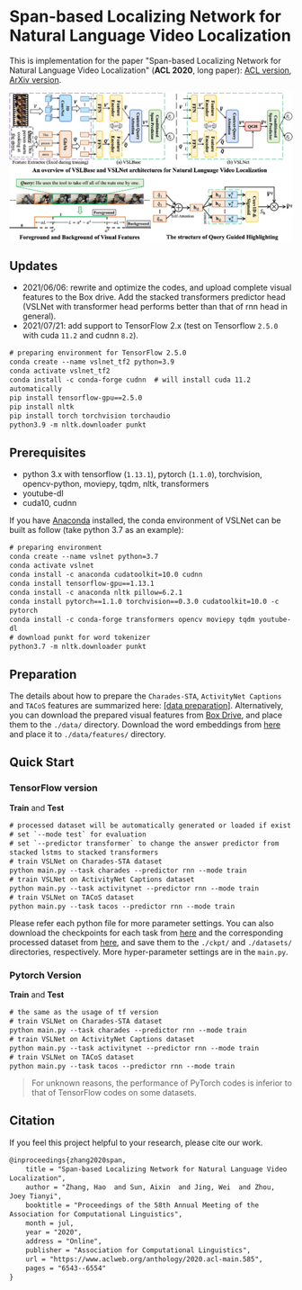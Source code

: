 # Span-based Localizing Network for Natural Language Video Localization

This is implementation for the paper "Span-based Localizing Network for Natural Language Video 
Localization" (**ACL 2020**, long paper): [ACL version](https://www.aclweb.org/anthology/2020.acl-main.585.pdf), 
[ArXiv version](https://arxiv.org/abs/2004.13931).

![overview](/figures/overview.jpg)

## Updates
- 2021/06/06: rewrite and optimize the codes, and upload complete visual features to the Box drive. Add the stacked
transformers predictor head (VSLNet with transformer head performs better than that of rnn head in general).
- 2021/07/21: add support to TensorFlow 2.x (test on Tensorflow `2.5.0` with cuda `11.2` and cudnn `8.2`).
```shell
# preparing environment for TensorFlow 2.5.0
conda create --name vslnet_tf2 python=3.9
conda activate vslnet_tf2
conda install -c conda-forge cudnn  # will install cuda 11.2 automatically
pip install tensorflow-gpu==2.5.0
pip install nltk
pip install torch torchvision torchaudio
python3.9 -m nltk.downloader punkt
```

## Prerequisites
- python 3.x with tensorflow (`1.13.1`), pytorch (`1.1.0`), torchvision, opencv-python, moviepy, tqdm, nltk, 
  transformers
- youtube-dl
- cuda10, cudnn

If you have [Anaconda](https://www.anaconda.com/distribution/) installed, the conda environment of VSLNet can be built 
as follow (take python 3.7 as an example):
```shell script
# preparing environment
conda create --name vslnet python=3.7
conda activate vslnet
conda install -c anaconda cudatoolkit=10.0 cudnn
conda install tensorflow-gpu==1.13.1
conda install -c anaconda nltk pillow=6.2.1
conda install pytorch==1.1.0 torchvision==0.3.0 cudatoolkit=10.0 -c pytorch
conda install -c conda-forge transformers opencv moviepy tqdm youtube-dl
# download punkt for word tokenizer
python3.7 -m nltk.downloader punkt
```

## Preparation
The details about how to prepare the `Charades-STA`, `ActivityNet Captions` and `TACoS` features are summarized 
here: [[data preparation]](/prepare). Alternatively, you can download the prepared visual features from 
[Box Drive](https://app.box.com/s/h0sxa5klco6qve5ahnz50ly2nksmuedw), and place them to the `./data/` directory.
Download the word embeddings from [here](http://nlp.stanford.edu/data/glove.840B.300d.zip) and place it to 
`./data/features/` directory.

## Quick Start
### TensorFlow version
**Train** and **Test**
```shell script
# processed dataset will be automatically generated or loaded if exist
# set `--mode test` for evaluation
# set `--predictor transformer` to change the answer predictor from stacked lstms to stacked transformers
# train VSLNet on Charades-STA dataset
python main.py --task charades --predictor rnn --mode train
# train VSLNet on ActivityNet Captions dataset
python main.py --task activitynet --predictor rnn --mode train
# train VSLNet on TACoS dataset
python main.py --task tacos --predictor rnn --mode train
```
Please refer each python file for more parameter settings. You can also download the checkpoints for each task 
from [here](https://app.box.com/s/f20aeutwp2wg8c5laaqtbfdg864g8mj0) and the corresponding processed dataset from
[here](https://app.box.com/s/065efky2sjjgc2xxzyelast15y7tsehs), and save them to the `./ckpt/` and `./datasets/` 
directories, respectively. More hyper-parameter settings are in the `main.py`.

### Pytorch Version
**Train** and **Test**
```shell script
# the same as the usage of tf version
# train VSLNet on Charades-STA dataset
python main.py --task charades --predictor rnn --mode train
# train VSLNet on ActivityNet Captions dataset
python main.py --task activitynet --predictor rnn --mode train
# train VSLNet on TACoS dataset
python main.py --task tacos --predictor rnn --mode train
```
> For unknown reasons, the performance of PyTorch codes is inferior to that of TensorFlow codes on some datasets.

## Citation
If you feel this project helpful to your research, please cite our work.
```
@inproceedings{zhang2020span,
    title = "Span-based Localizing Network for Natural Language Video Localization",
    author = "Zhang, Hao  and Sun, Aixin  and Jing, Wei  and Zhou, Joey Tianyi",
    booktitle = "Proceedings of the 58th Annual Meeting of the Association for Computational Linguistics",
    month = jul,
    year = "2020",
    address = "Online",
    publisher = "Association for Computational Linguistics",
    url = "https://www.aclweb.org/anthology/2020.acl-main.585",
    pages = "6543--6554"
}
```
